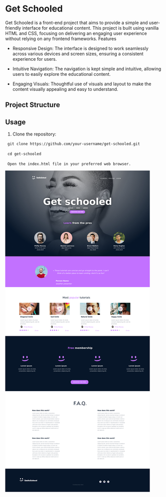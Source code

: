 # Get Schooled

Get Schooled is a front-end project that aims to provide a simple and user-friendly interface for educational content. This project is built using vanilla HTML and CSS, focusing on delivering an engaging user experience without relying on any frontend frameworks.
Features

*    Responsive Design: The interface is designed to work seamlessly across various devices and screen sizes, ensuring a consistent experience for users.

*    Intuitive Navigation: The navigation is kept simple and intuitive, allowing users to easily explore the educational content.

*    Engaging Visuals: Thoughtful use of visuals and layout to make the content visually appealing and easy to understand.

## Project Structure

## Usage

   1. Clone the repository:

    
     git clone https://github.com/your-username/get-schooled.git

     cd get-schooled
    
     Open the index.html file in your preferred web browser.

![](./images/Screenshot%202024-01-10%20at%2020-28-30%20Screenshot.png)